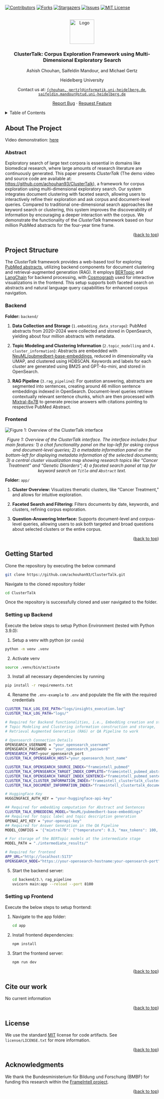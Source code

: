 <a name="readme-top"></a>
[![Contributors][contributors-shield]][contributors-url]
[![Forks](https://img.shields.io/github/forks/achouhan93/ClusterTalk.svg?style=for-the-badge)](https://github.com/achouhan93/ClusterTalk/forks)
[![Stargazers][stars-shield]][stars-url]
[![Issues][issues-shield]][issues-url]
[![MIT License][license-shield]][license-url]

<!-- PROJECT LOGO -->
<br />
<div align="center">
  <a href="https://github.com/achouhan93/ClusterTalk">
    <img src="images/exploration.png" alt="Logo" width="80" height="80">
  </a>
  <h3 align="center">ClusterTalk: Corpus Exploration Framework using Multi-Dimensional Exploratory Search</h3>
  
  <p align="center">
  Ashish Chouhan, Saifeldin Mandour, and Michael Gertz 
  
  Heidelberg University
  
  Contact us at: [`{chouhan, gertz}@informatik.uni-heidelberg.de`](mailto:chouhan@informatik.uni-heidelberg.de), [`saifeldin.mandour@stud.uni-heidelberg.de`](mailto:saifeldin.mandour@stud.uni-heidelberg.de)
  
  <a href="https://github.com/achouhan93/ClusterTalk/issues">Report Bug</a> · <a href="https://github.com/achouhan93/ClusterTalk/issues">Request Feature</a>
  </p>
</div>

<!-- TABLE OF CONTENTS -->
<details>
  <summary>Table of Contents</summary>
  <ol>
      <li>
        <a href="#about-the-project">About The Project</a>
        <ul>
          <li><a href="#abstract">Abstract</a></li>
        </ul>
      </li>
      <li>
        <a href="#project-structure">Project Structure</a>
        <ul>
          <li><a href="#backend">Backend</a></li>
        </ul>
        <ul>
          <li><a href="#frontend">Frontend</a></li>
        </ul>
      </li>
      <li><a href="#getting-started">Getting Started</a></li>
        <ul>
        <li><a href="#setting-up-backend">Setting up Backend</a></li>
        <li><a href="#setting-up-frontend">Setting up Frontend</a></li>
        </ul>
    </li>
    <li><a href="#cite-our-work">Cite our work</a></li>
    <li><a href="#license">License</a></li>
    <li><a href="#acknowledgments">Acknowledgments</a></li>
  </ol>
</details>

<!-- ABOUT THE PROJECT -->
## About The Project

Video demonstration: [here](https://youtu.be/CRaus2J9mF8)

### Abstract
Exploratory search of large text corpora is essential in domains like biomedical research, where large amounts of research literature are continuously generated. This paper presents $\textit{ClusterTalk}$ (The demo video and source code are available at: https://github.com/achouhan93/ClusterTalk), a framework for corpus exploration using multi-dimensional exploratory search. Our system integrates document clustering with faceted search, allowing users to interactively refine their exploration and ask corpus and document-level queries. Compared to traditional one-dimensional search approaches like keyword search or clustering, this system improves the discoverability of information by encouraging a deeper interaction with the corpus. We demonstrate the functionality of the $\textit{ClusterTalk}$ framework based on four million PubMed abstracts for the four-year time frame.

<p align="right">(<a href="#readme-top">back to top</a>)</p>

## Project Structure

The $\textit{ClusterTalk}$ framework provides a web-based tool for exploring [PubMed abstracts](https://pubmed.ncbi.nlm.nih.gov/), utilizing backend components for document clustering and retrieval-augmented generation (RAG). It employs [BERTopic](https://maartengr.github.io/BERTopic/index.html) and [LangChain](https://www.langchain.com/) for backend processing, with [Cosmograph](https://cosmograph.app/) used for interactive visualizations in the frontend. This setup supports both faceted search on abstracts and natural language query capabilities for enhanced corpus navigation.

### Backend

**Folder:** `backend/`

1. **Data Collection and Storage** (`1.embedding_data_storage`): PubMed abstracts from 2020–2024 were collected and stored in OpenSearch, yielding about four million abstracts with metadata.

2. **Topic Modeling and Clustering Information** (`2.topic_modelling` and `4. cluster_information`): Abstracts are embedded with [NeuML/pubmedbert-base-embeddings](https://huggingface.co/NeuML/pubmedbert-base-embeddings), reduced in dimensionality via UMAP, and clustered using HDBSCAN. Keywords and labels for each cluster are generated using BM25 and GPT-4o-mini, and stored in OpenSearch.

3. **RAG Pipeline** (`3.rag_pipeline`): For question answering, abstracts are segmented into sentences, creating around $46$ million sentence embeddings indexed in OpenSearch. Document-level queries retrieve contextually relevant sentence chunks, which are then processed with [Mixtral-8x7B](https://huggingface.co/mistralai/Mixtral-8x7B-Instruct-v0.1) to generate precise answers with citations pointing to respective PubMed Abstract.

### Frontend

![Figure 1: Overview of the ClusterTalk interface][clustertalk_interface] <p align="center">_Figure 1: Overview of the ClusterTalk interface. The interface includes four main features: 1) a chat functionality panel on the top-left for asking corpus and document-level queries; 2) a metadata information panel on the bottom-left for displaying metadata information of the selected documents; 3) a central cluster visualization map showing research topics like “Cancer Treatment” and “Genetic Disorders”; 4) a faceted search panel at top for keyword search on `Title` and `Abstract` text._</p>

**Folder:** `app/`

1. **Cluster Overview:** Visualizes thematic clusters, like “Cancer Treatment,” and allows for intuitive exploration.

2. **Faceted Search and Filtering:** Filters documents by date, keywords, and clusters, refining corpus exploration.

3. **Question-Answering Interface:** Supports document-level and corpus-level queries, allowing users to ask both targeted and broad questions about selected clusters or the entire corpus.

<p align="right">(<a href="#readme-top">back to top</a>)</p>

<!-- GETTING STARTED -->
## Getting Started

Clone the repository by executing the below command
  ```sh
  git clone https://github.com/achouhan93/ClusterTalk.git
  ```

Navigate to the cloned repository folder
  ```sh
  cd ClusterTalk
  ```

Once the repository is successfully cloned and user navigated to the folder.

### Setting up Backend
Execute the below steps to setup Python Environment (tested with Python 3.9.0):
  1. Setup a venv with python (or `conda`)

  ```sh
  python -m venv .venv
  ```

2. Activate venv

  ```sh
  source .venv/bin/activate
  ```

3. Install all necessary dependencies by running

  ```sh
  pip install -r requirements.txt
  ```

4. Rename the `.env-example` to `.env` and populate the file with the required credentials

```sh
CLUSTER_TALK_LOG_EXE_PATH="logs/insights_execution.log"
CLUSTER_TALK_LOG_PATH="logs/"

# Required for Backend functionalities, i.e., Embedding creation and storage, 
# Topic Modeling and Clustering information construction and storage,
# Retrieval Augmented Generation (RAG) or QA Pipeline to work

# Opensearch Connection Details
OPENSEARCH_USERNAME = "your_opensearch_username"
OPENSEARCH_PASSWORD = "your_opensearch_password"
OPENSEARCH_PORT=your_opensearch_port
CLUSTER_TALK_OPENSEARCH_HOST="your_opensearch_host_name"

CLUSTER_TALK_OPENSEARCH_SOURCE_INDEX="frameintell_pubmed"
CLUSTER_TALK_OPENSEARCH_TARGET_INDEX_COMPLETE="frameintell_pubmed_abstract_embeddings"
CLUSTER_TALK_OPENSEARCH_TARGET_INDEX_SENTENCE="frameintell_pubmed_sentence_embeddings"
CLUSTER_TALK_CLUSTER_INFORMATION_INDEX="frameintell_clustertalk_clusterinformation"
CLUSTER_TALK_DOCUMENT_INFORMATION_INDEX="frameintell_clustertalk_documentinformation"

# HuggingFace Key
HUGGINGFACE_AUTH_KEY = "your-huggingface-api-key"

## Required for embedding computation for Abstract and Sentences
CLUSTER_TALK_EMBEDDING_MODEL="NeuML/pubmedbert-base-embeddings"
## Required for topic label and topic description generation
OPENAI_API_KEY = "your-openapi-key"
## Required for Answer Generation in the QA Pipeline
MODEL_CONFIGS = '{"mixtral7B": {"temperature": 0.3, "max_tokens": 100, "huggingface_model":"mistralai/Mixtral-8x7B-Instruct-v0.1", "repetition_penalty":1.2, "stop_sequences":["<|endoftext|>", "</s>"]}}'

# For storage of the BERTopic models at the intermediate stage
MODEL_PATH = "./intermediate_results/"

# Required for frontend
APP_URL="http://localhost:5173"
OPENSEARCH_NODE="https://your-opensearch-hostname:your-opensearch-port"
```

5. Start the backend server:
   ```sh
   cd backend/3.\ rag_pipeline
   uvicorn main:app --reload --port 8100
   ```

### Setting up Frontend
Execute the below steps to setup frontend:

1. Navigate to the app folder:
   ```sh
   cd app
   ```

2. Install frontend dependencies:
   ```sh
   npm install
   ```

3. Start the frontend server:
   ```sh
   npm run dev
   ```

<p align="right">(<a href="#readme-top">back to top</a>)</p>

<!-- ## Usage

- **Embedding Data Storage**: Converts PubMed abstracts into embeddings using `--chunking` options for sentence or full-abstract level.
- **Topic Modeling**: Generates BERTopic models in federated learning intervals, using UMAP and HDBSCAN.
- **RAG Pipeline**: Allows question answering based on document- or corpus-level queries. Document-specific answers use metadata-enhanced vector search, while corpus-specific queries analyze clusters and intents.
- **Cluster Information**: Consolidates topics from different BERTopic models, creating a hierarchical topic structure stored in OpenSearch.

<p align="right">(<a href="#readme-top">back to top</a>)</p> -->

## Cite our work

No current information

<p align="right">(<a href="#readme-top">back to top</a>)</p>

## License
We use the standard [MIT](https://choosealicense.com/licenses/mit/) license for code artifacts.
See `license/LICENSE.txt` for more information.

<p align="right">(<a href="#readme-top">back to top</a>)</p>

## Acknowledgments
We thank the Bundesministerium für Bildung und Forschung
(BMBF) for funding this research within the [FrameIntell project](https://frameintell.de/).

<p align="right">(<a href="#readme-top">back to top</a>)</p>

<!-- MARKDOWN LINKS & IMAGES -->
<!-- https://www.markdownguide.org/basic-syntax/#reference-style-links -->
[contributors-shield]: https://img.shields.io/github/contributors/achouhan93/ClusterTalk.svg?style=for-the-badge
[contributors-url]: https://github.com/achouhan93/ClusterTalk/graphs/contributors
[forks-shield]: https://img.shields.io/github/forks/achouhan93/ClusterTalk.svg?style=for-the-badge
[forks-url]: https://github.com/achouhan93/ClusterTalk/forks
[stars-shield]: https://img.shields.io/github/stars/achouhan93/ClusterTalk.svg?style=for-the-badge
[stars-url]: https://github.com/achouhan93/ClusterTalk/stargazers
[issues-shield]: https://img.shields.io/github/issues/achouhan93/ClusterTalk.svg?style=for-the-badge
[issues-url]: https://github.com/achouhan93/ClusterTalk/issues
[license-shield]: https://img.shields.io/github/license/achouhan93/ClusterTalk.svg?style=for-the-badge
[license-url]: https://github.com/achouhan93/ClusterTalk/blob/main/LICENSE
[clustertalk_interface]: images/clustertalkinterface.jpg

